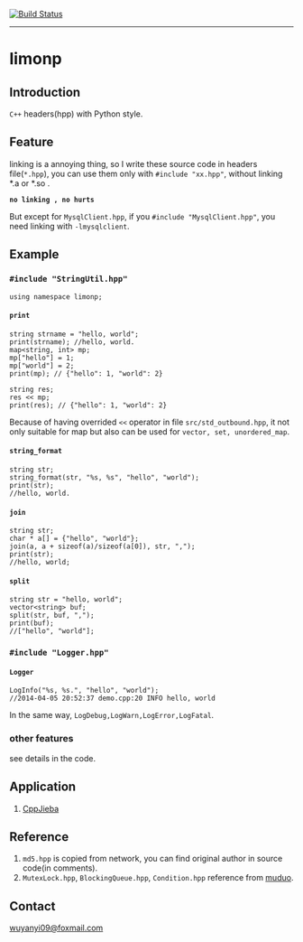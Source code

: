 [![Build Status](https://travis-ci.org/yanyiwu/limonp.png?branch=master)](https://travis-ci.org/yanyiwu/limonp)
- - - 

# limonp 

## Introduction

`C++` headers(hpp) with Python style. 

## Feature

linking is a annoying thing, so I write these source code in headers file(`*.hpp`), you can use them only with `#include "xx.hpp"`, without linking *.a or *.so .

**`no linking , no hurts`** 

But except for `MysqlClient.hpp`, if you `#include "MysqlClient.hpp"`, you need linking with `-lmysqlclient`.

## Example

### `#include "StringUtil.hpp"`

`using namespace limonp;`

#### `print`

```
string strname = "hello, world";
print(strname); //hello, world.
map<string, int> mp;
mp["hello"] = 1;
mp["world"] = 2;
print(mp); // {"hello": 1, "world": 2}

string res;
res << mp;
print(res); // {"hello": 1, "world": 2}
```

Because of having overrided `<<` operator in file `src/std_outbound.hpp`, it not only suitable for map but also can be used for `vector, set, unordered_map`.

#### `string_format`

```
string str;
string_format(str, "%s, %s", "hello", "world"); 
print(str);
//hello, world.
```

#### `join`

```
string str;
char * a[] = {"hello", "world"}; 
join(a, a + sizeof(a)/sizeof(a[0]), str, ",");
print(str);
//hello, world;
```

#### `split`

```
string str = "hello, world";
vector<string> buf;
split(str, buf, ",");
print(buf);
//["hello", "world"];
```

### `#include "Logger.hpp"`


#### `Logger`

```
LogInfo("%s, %s.", "hello", "world");
//2014-04-05 20:52:37 demo.cpp:20 INFO hello, world
```

In the same way, `LogDebug,LogWarn,LogError,LogFatal`.

### other features

see details in the code.

## Application

1. [CppJieba]


## Reference

1.  `md5.hpp` is copied from network, you can find original author in source code(in comments).
2.  `MutexLock.hpp`, `BlockingQueue.hpp`, `Condition.hpp` reference from [muduo].

## Contact

wuyanyi09@foxmail.com


[CppJieba]:https://github.com/yanyiwu/cppjieba.git
[muduo]:https://github.com/chenshuo/muduo.git

